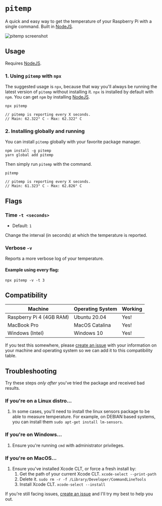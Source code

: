 # `pitemp`

A quick and easy way to get the temperature of your Raspberry Pi with a single command. Built in [NodeJS](https://nodejs.org/en/).

![pitemp screenshot](https://i.imgur.com/gqvKva0.png)

## Usage

Requires [NodeJS](https://nodejs.org/en/).

### 1. Using `pitemp` with `npx`

The suggested usage is `npx`, because that way you'll always be running the latest version of `pitemp` without installing it. `npx` is installed by default with `npm`. You can get `npm` by installing [NodeJS](https://nodejs.org/en/).

```
npx pitemp

// pitemp is reporting every X seconds.
// Main: 62.322° C - Max: 62.322° C
```

### 2. Installing globally and running

You can install `pitemp` globally with your favorite package manager.

```
npm install -g pitemp
yarn global add pitemp
```

Then simply run `pitemp` with the command.

```
pitemp

// pitemp is reporting every X seconds.
// Main: 61.323° C - Max: 62.826° C
```

## Flags

### Time `-t <seconds>`

-   Default: `1`

Change the interval (in seconds) at which the temperature is reported.

### Verbose `-v`

Reports a more verbose log of your temperature.

#### Example using every flag:

```
npx pitemp -v -t 3
```

## Compatibility

| Machine                  | Operating System | Working |
| ------------------------ | ---------------- | ------- |
| Raspberry Pi 4 (4GB RAM) | Ubuntu 20.04     | Yes!    |
| MacBook Pro              | MacOS Catalina   | Yes!    |
| Windows (Intel)          | Windows 10       | Yes!    |

If you test this somewhere, please [create an issue](https://github.com/al5ina5/pitemp/issues/new) with your information on your machine and operating system so we can add it to this compatibility table.

## Troubleshooting

Try these steps _only after_ you've tried the package and received bad results.

### If you're on a Linux distro...

1. In some cases, you'll need to install the linux sensors package to be able to measure temperature. For example, on DEBIAN based systems, you can install them `sudo apt-get install lm-sensors`.

### If you're on Windows...

1. Ensure you're running `cmd` with administrator privileges.

### If you're on MacOS...

1. Ensure you've installed Xcode CLT, or force a fresh install by:
    1. Get the path of your current Xcode CLT. `xcode-select --print-path`
    2. Delete it. `sudo rm -r -f /Library/Developer/CommandLineTools`
    3. Install Xcode CLT. `xcode-select --install`

If you're still facing issues, [create an issue](https://github.com/al5ina5/pitemp/issues/new) and I'll try my best to help you out.
